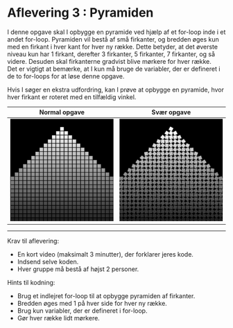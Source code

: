 # Aflevering 3 : Pyramiden

I denne opgave skal I opbygge en pyramide ved hjælp af et for-loop inde i et andet for-loop. Pyramiden vil bestå af små firkanter, og bredden øges kun med en firkant i hver kant for hver ny række. Dette betyder, at det øverste niveau kun har 1 firkant, derefter 3 firkanter, 5 firkanter, 7 firkanter, og så videre. Desuden skal firkanterne gradvist blive mørkere for hver række.  
Det er vigtigt at bemærke, at I kun må bruge de variabler, der er defineret i de to for-loops for at løse denne opgave.

Hvis I søger en ekstra udfordring, kan I prøve at opbygge en pyramide, hvor hver firkant er roteret med en tilfældig vinkel.

Normal opgave              |  Svær opgave
:-------------------------:|:-------------------------:
![](pyramide_niveau1.png)  |  ![](pyramide_niveau2.png)

------------------------------------

Krav til aflevering:
- En kort video (maksimalt 3 minutter), der forklarer jeres kode.
- Indsend selve koden.
- Hver gruppe må bestå af højst 2 personer.

Hints til kodning:
- Brug et indlejret for-loop til at opbygge pyramiden af firkanter.
- Bredden øges med 1 på hver side for hver ny række.
- Brug kun variabler, der er defineret i for-loop.
- Gør hver række lidt mørkere.
